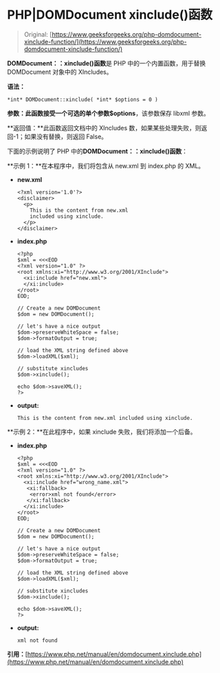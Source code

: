 # PHP|DOMDocument xinclude()函数

> Original: [https://www.geeksforgeeks.org/php-domdocument-xinclude-function/](https://www.geeksforgeeks.org/php-domdocument-xinclude-function/)

**DOMDocument：：xinclude()函数**是 PHP 中的一个内置函数，用于替换 DOMDocument 对象中的 XIncludes。

**语法：**

```
*int* DOMDocument::xinclude( *int* $options = 0 )
```

**参数：**此函数接受一个可选的单个参数**$options**，该参数保存 libxml 参数。

**返回值：**此函数返回文档中的 XIncludes 数，如果某些处理失败，则返回-1；如果没有替换，则返回 False。

下面的示例说明了 PHP 中的**DOMDocument：：xinclude()函数**：

**示例 1：**在本程序中，我们将包含从 new.xml 到 index.php 的 XML。

*   **new.xml**

    ```
    <?xml version='1.0'?>
    <disclaimer>
      <p>
        This is the content from new.xml
        included using xinclude.
      </p>
    </disclaimer>
    ```

*   **index.php**

    ```
    <?php
    $xml = <<<EOD
    <?xml version="1.0" ?>
    <root xmlns:xi="http://www.w3.org/2001/XInclude">
      <xi:include href="new.xml">
      </xi:include>
    </root>
    EOD;

    // Create a new DOMDocument
    $dom = new DOMDocument();

    // let's have a nice output
    $dom->preserveWhiteSpace = false;
    $dom->formatOutput = true;

    // load the XML string defined above
    $dom->loadXML($xml);

    // substitute xincludes
    $dom->xinclude();

    echo $dom->saveXML();
    ?>
    ```

*   **output:**

    ```
    This is the content from new.xml included using xinclude.
    ```

**示例 2：**在此程序中，如果 xinclude 失败，我们将添加一个后备。

*   **index.php**

    ```
    <?php
    $xml = <<<EOD
    <?xml version="1.0" ?>
    <root xmlns:xi="http://www.w3.org/2001/XInclude">
      <xi:include href="wrong_name.xml">
       <xi:fallback>
        <error>xml not found</error>
       </xi:fallback>
      </xi:include>
    </root>
    EOD;

    // Create a new DOMDocument
    $dom = new DOMDocument();

    // let's have a nice output
    $dom->preserveWhiteSpace = false;
    $dom->formatOutput = true;

    // load the XML string defined above
    $dom->loadXML($xml);

    // substitute xincludes
    $dom->xinclude();

    echo $dom->saveXML();
    ?>
    ```

*   **output:**

    ```
    xml not found
    ```

**引用：**[https://www.php.net/manual/en/domdocument.xinclude.php](https://www.php.net/manual/en/domdocument.xinclude.php)